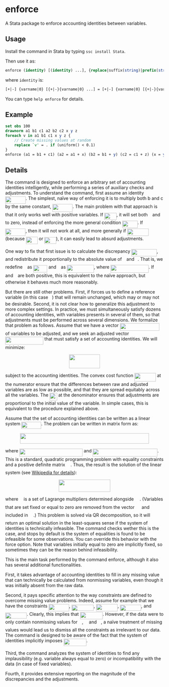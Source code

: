# enforce

A Stata package to enforce accounting identities between variables.

## Usage

Install the command in Stata by typing `ssc install Stata`.

Then use it as:
```stata
enforce (identity) [(identity) ...], {replace|suffix(string)|prefix(string)} [options]
```
where `identity` is:
```stata
[+|-] {varname|0} [{+|-}{varname|0} ...] = [+|-] {varname|0} [{+|-}{varname|0} ...]
```
You can type `help enforce` for details.

## Example

```stata
set obs 100
drawnorm a1 b1 c1 a2 b2 c2 x y z
foreach v in a1 b1 c1 x y z {
    // Create missing values at random
    replace `v' = . if (uniform() < 0.1)
}
enforce (a1 = b1 + c1) (a2 = a1 + x) (b2 = b1 + y) (c2 = c1 + z) (x = y + z), fixed(a2) replace
```

## Details

The command is designed to enforce an arbitrary set of accounting identities intelligently, while performing a series of auxiliary checks and adjustments. To understand the command, first assume an identity <img src="/tex/20f5744c1176c626bd1d0d2c8841b6d7.svg?invert_in_darkmode&sanitize=true" align=middle width=64.86657704999999pt height=22.831056599999986pt/>. The simplest, naïve way of enforcing it is to multiply both b and c by the same constant, <img src="/tex/1e4c4e7504b35492d6a32200f7447ce8.svg?invert_in_darkmode&sanitize=true" align=middle width=63.953589149999985pt height=24.65753399999998pt/>. The main problem with that approach is that it only works well with positive variables. If <img src="/tex/d7390019e5f9d9dcee82a92b3e0a5375.svg?invert_in_darkmode&sanitize=true" align=middle width=38.82599489999999pt height=21.18721440000001pt/>, it will set both <img src="/tex/4bdc8d9bcfb35e1c9bfb51fc69687dfc.svg?invert_in_darkmode&sanitize=true" align=middle width=7.054796099999991pt height=22.831056599999986pt/> and <img src="/tex/3e18a4a28fdee1744e5e3f79d13b9ff6.svg?invert_in_darkmode&sanitize=true" align=middle width=7.11380504999999pt height=14.15524440000002pt/> to zero, instead of enforcing the more general condition <img src="/tex/0dc6093397852d2a4a38bb8512e8dd5e.svg?invert_in_darkmode&sanitize=true" align=middle width=48.871665149999984pt height=22.831056599999986pt/>. If <img src="/tex/1be8477d80a78ef8876e828308cd38f5.svg?invert_in_darkmode&sanitize=true" align=middle width=64.3966323pt height=22.831056599999986pt/>, then it will not work at all, and more generally if <img src="/tex/2cc5b615c6d7d9246884e590191f6895.svg?invert_in_darkmode&sanitize=true" align=middle width=68.51954669999998pt height=22.831056599999986pt/> (because <img src="/tex/1880fe0ecaa115a4450051a030db2a5d.svg?invert_in_darkmode&sanitize=true" align=middle width=37.19163689999999pt height=22.831056599999986pt/> or <img src="/tex/99e7c2e44652ae6d8b48eec21bd200b5.svg?invert_in_darkmode&sanitize=true" align=middle width=37.25064419999999pt height=21.18721440000001pt/>), it can easily lead to absurd adjustments.

One way to fix that first issue is to calculate the discrepancy <img src="/tex/f8dd98a4066691171c5b87bd4113f0e1.svg?invert_in_darkmode&sanitize=true" align=middle width=80.39166959999999pt height=22.831056599999986pt/>, and redistribute it proportionally to the absolute value of <img src="/tex/4bdc8d9bcfb35e1c9bfb51fc69687dfc.svg?invert_in_darkmode&sanitize=true" align=middle width=7.054796099999991pt height=22.831056599999986pt/> and <img src="/tex/3e18a4a28fdee1744e5e3f79d13b9ff6.svg?invert_in_darkmode&sanitize=true" align=middle width=7.11380504999999pt height=14.15524440000002pt/>. That is, we redefine <img src="/tex/4bdc8d9bcfb35e1c9bfb51fc69687dfc.svg?invert_in_darkmode&sanitize=true" align=middle width=7.054796099999991pt height=22.831056599999986pt/> as <img src="/tex/f69f80b84236ca3cfefaccdfa7ec5c87.svg?invert_in_darkmode&sanitize=true" align=middle width=44.40057434999999pt height=22.831056599999986pt/> and <img src="/tex/3e18a4a28fdee1744e5e3f79d13b9ff6.svg?invert_in_darkmode&sanitize=true" align=middle width=7.11380504999999pt height=14.15524440000002pt/> as <img src="/tex/68c90711d9f3014f1e01c720ad72ca02.svg?invert_in_darkmode&sanitize=true" align=middle width=85.55541554999999pt height=24.65753399999998pt/>, where <img src="/tex/26fd3086c5caedfa45c6ee771bd60412.svg?invert_in_darkmode&sanitize=true" align=middle width=121.223289pt height=24.65753399999998pt/>. If <img src="/tex/4bdc8d9bcfb35e1c9bfb51fc69687dfc.svg?invert_in_darkmode&sanitize=true" align=middle width=7.054796099999991pt height=22.831056599999986pt/> and <img src="/tex/3e18a4a28fdee1744e5e3f79d13b9ff6.svg?invert_in_darkmode&sanitize=true" align=middle width=7.11380504999999pt height=14.15524440000002pt/> are both positive, this is equivalent to the naïve approach, but otherwise it behaves much more reasonably.

But there are still other problems. First, if forces us to define a reference variable (in this case <img src="/tex/44bc9d542a92714cac84e01cbbb7fd61.svg?invert_in_darkmode&sanitize=true" align=middle width=8.68915409999999pt height=14.15524440000002pt/>) that will remain unchanged, which may or may not be desirable. Second, it is not clear how to generalize this adjustment to more complex settings. In practice, we must simultaneously satisfy dozens of accounting identities, with variables presents in several of them, so that adjustments must be performed across several dimensions. We formalize that problem as follows. Assume that we have a vector <img src="/tex/e3faeb81e09238ac1b274854c40e338a.svg?invert_in_darkmode&sanitize=true" align=middle width=125.04348119999997pt height=24.7161288pt/> of variables to be adjusted, and we seek an adjusted vector <img src="/tex/b9be78399537676ecc52f66764f4eb5a.svg?invert_in_darkmode&sanitize=true" align=middle width=120.66008129999999pt height=24.7161288pt/> that must satisfy a set of accounting identities. We will minimize:

<p align="center"><img src="/tex/86874363127dac408d99820ddb109f1b.svg?invert_in_darkmode&sanitize=true" align=middle width=97.10765294999999pt height=44.89738935pt/></p>

subject to the accounting identities. The convex cost function <img src="/tex/a5e17e19978af11d23f1ca5d8b791c17.svg?invert_in_darkmode&sanitize=true" align=middle width=67.82918339999998pt height=26.76175259999998pt/> at the numerator ensure that the differences between raw and adjusted variables are as low as possible, and that they are spread equitably across all the variables. The <img src="/tex/4cff995c577a5a941bf5c42a37d86847.svg?invert_in_darkmode&sanitize=true" align=middle width=24.000233399999992pt height=24.65753399999998pt/> at the denominator ensures that adjustments are proportional to the initial value of the variable. In simple cases, this is equivalent to the procedure explained above.

Assume that the set of accounting identities can be written as a linear system <img src="/tex/592ea153158af3875f115636da383551.svg?invert_in_darkmode&sanitize=true" align=middle width=62.44850534999999pt height=22.465723500000017pt/>. The problem can be written in matrix form as:

<p align="center"><img src="/tex/3fb0b4d0fe28bc0760e4d522074d99e6.svg?invert_in_darkmode&sanitize=true" align=middle width=409.8254556pt height=32.990165999999995pt/></p>

where <img src="/tex/0186ed4f08cc44351611736c1dd36c26.svg?invert_in_darkmode&sanitize=true" align=middle width=200.84737034999998pt height=24.65753399999998pt/> and <img src="/tex/d58c0ddc4c92448c2e4bc108fcf00787.svg?invert_in_darkmode&sanitize=true" align=middle width=205.43410139999997pt height=24.7161288pt/>. This is a standard, quadratic programming problem with equality constraints and a positive definite matrix <img src="/tex/1afcdb0f704394b16fe85fb40c45ca7a.svg?invert_in_darkmode&sanitize=true" align=middle width=12.99542474999999pt height=22.465723500000017pt/>. Thus, the result is the solution of the linear system (see [Wikipedia for details](https://en.wikipedia.org/wiki/Quadratic_programming#Equality_constraints)):

<p align="center"><img src="/tex/2074293b6cf6b6f276445bf6b22cd792.svg?invert_in_darkmode&sanitize=true" align=middle width=163.7054826pt height=39.452455349999994pt/></p>

where <img src="/tex/fd8be73b54f5436a5cd2e73ba9b6bfa9.svg?invert_in_darkmode&sanitize=true" align=middle width=9.58908224999999pt height=22.831056599999986pt/> is a set of Lagrange multipliers determined alongside <img src="/tex/cbfb1b2a33b28eab8a3e59464768e810.svg?invert_in_darkmode&sanitize=true" align=middle width=14.908688849999992pt height=22.465723500000017pt/>. (Variables that are set fixed or equal to zero are removed from the vector <img src="/tex/cbfb1b2a33b28eab8a3e59464768e810.svg?invert_in_darkmode&sanitize=true" align=middle width=14.908688849999992pt height=22.465723500000017pt/> and included in <img src="/tex/61e84f854bc6258d4108d08d4c4a0852.svg?invert_in_darkmode&sanitize=true" align=middle width=13.29340979999999pt height=22.465723500000017pt/>.) This problem is solved via QR decomposition, so it will return an optimal solution in the least-squares sense if the system of identities is technically infeasible. The command checks wether this is the case, and stops by default is the system of equalities is found to be infeasible for some observations. You can override this behavior with the force option. Note that variables initially equal to zero are implicitly fixed, so sometimes they can be the reason behind infeasibility.

This is the main task performed by the command enforce, although it also has several additional functionalities.

First, it takes advantage of accounting identities to fill in any missing value that can technically be calculated from nonmissing variables, even though it was initially absent from the raw data.

Second, it pays specific attention to the way constraints are defined to overcome missing value problems. Indeed, assume for example that we have the constraints <img src="/tex/20f5744c1176c626bd1d0d2c8841b6d7.svg?invert_in_darkmode&sanitize=true" align=middle width=64.86657704999999pt height=22.831056599999986pt/>, <img src="/tex/b1a443b698595a0f2005056c85ce4237.svg?invert_in_darkmode&sanitize=true" align=middle width=70.66946204999998pt height=19.1781018pt/>, <img src="/tex/97017544417da1329b8a74259d214a41.svg?invert_in_darkmode&sanitize=true" align=middle width=67.87837649999999pt height=22.831056599999986pt/>, <img src="/tex/b6161ff1ddfc66e45ba9866a02fd307f.svg?invert_in_darkmode&sanitize=true" align=middle width=66.91410989999999pt height=19.1781018pt/>, and <img src="/tex/77095855395b178659bbe0a6bc3fff8d.svg?invert_in_darkmode&sanitize=true" align=middle width=68.42063744999999pt height=19.1781018pt/>. Clearly, this implies that <img src="/tex/849b99ea48f4b1ced7887bbf204453eb.svg?invert_in_darkmode&sanitize=true" align=middle width=72.17473229999999pt height=22.831056599999986pt/>. However, if the data were to only contain nonmissing values for <img src="/tex/c745b9b57c145ec5577b82542b2df546.svg?invert_in_darkmode&sanitize=true" align=middle width=10.57650494999999pt height=14.15524440000002pt/>, <img src="/tex/8217ed3c32a785f0b5aad4055f432ad8.svg?invert_in_darkmode&sanitize=true" align=middle width=10.16555099999999pt height=22.831056599999986pt/> and <img src="/tex/11c596de17c342edeed29f489aa4b274.svg?invert_in_darkmode&sanitize=true" align=middle width=9.423880949999988pt height=14.15524440000002pt/>, a naïve treatment of missing values would lead us to dismiss all the constraints as irrelevant to our data. The command is designed to be aware of the fact that the system of identities implicitly imposes <img src="/tex/849b99ea48f4b1ced7887bbf204453eb.svg?invert_in_darkmode&sanitize=true" align=middle width=72.17473229999999pt height=22.831056599999986pt/>.

Third, the command analyzes the system of identities to find any implausibility (e.g. variable always equal to zero) or incompatibility with the data (in case of fixed variables).

Fourth, it provides extensive reporting on the magnitude of the discrepancies and the adjustments.
